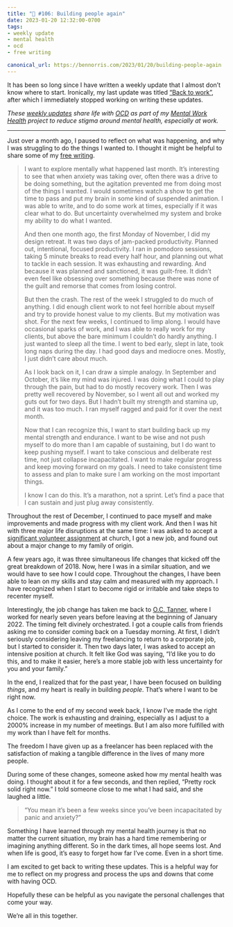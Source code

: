 ```yaml
---
title: "🧠 #106: Building people again"
date: 2023-01-20 12:32:00-0700
tags:
- weekly update
- mental health
- ocd
- free writing

canonical_url: https://bennorris.com/2023/01/20/building-people-again
---
```


It has been so long since I have written a weekly update that I almost don’t know where to start. Ironically, my last update was titled [“Back to work”](https://bennorris.com/2022/11/04/back-to-work), after which I immediately stopped working on writing these updates.

_These [weekly updates](https://bennorris.com/tags/weekly-update/) share life with [OCD](https://bennorris.com/tags/ocd/) as part of my [Mental Work Health](https://bennorris.com/mental-work-health/) project to reduce stigma around mental health, especially at work._

***

Just over a month ago, I paused to reflect on what was happening, and why I was struggling to do the things I wanted to. I thought it might be helpful to share some of my [free writing](https://bennorris.com/tags/free-writing).

> I want to explore mentally what happened last month. It’s interesting to see that when anxiety was taking over, often there was a drive to be doing something, but the agitation prevented me from doing most of the things I wanted. I would sometimes watch a show to get the time to pass and put my brain in some kind of suspended animation. I was able to write, and to do some work at times, especially if it was clear what to do. But uncertainty overwhelmed my system and broke my ability to do what I wanted.
> 
> And then one month ago, the first Monday of November, I did my design retreat. It was two days of jam-packed productivity. Planned out, intentional, focused productivity. I ran in pomodoro sessions, taking 5 minute breaks to read every half hour, and planning out what to tackle in each session. It was exhausting and rewarding. And because it was planned and sanctioned, it was guilt-free. It didn’t even feel like obsessing over something because there was none of the guilt and remorse that comes from losing control.
> 
> But then the crash. The rest of the week I struggled to do much of anything. I did enough client work to not feel horrible about myself and try to provide honest value to my clients. But my motivation was shot. For the next few weeks, I continued to limp along. I would have occasional sparks of work, and I was able to really work for my clients, but above the bare minimum I couldn’t do hardly anything. I just wanted to sleep all the time. I went to bed early, slept in late, took long naps during the day. I had good days and mediocre ones. Mostly, I just didn’t care about much.
> 
> As I look back on it, I can draw a simple analogy. In September and October, it’s like my mind was injured. I was doing what I could to play through the pain, but had to do mostly recovery work. Then I was pretty well recovered by November, so I went all out and worked my guts out for two days. But I hadn’t built my strength and stamina up, and it was too much. I ran myself ragged and paid for it over the next month.
> 
> Now that I can recognize this, I want to start building back up my mental strength and endurance. I want to be wise and not push myself to do more than I am capable of sustaining, but I do want to keep pushing myself. I want to take conscious and deliberate rest time, not just collapse incapacitated. I want to make regular progress and keep moving forward on my goals. I need to take consistent time to assess and plan to make sure I am working on the most important things.
> 
> I know I can do this. It’s a marathon, not a sprint. Let’s find a pace that I can sustain and just plug away consistently.

Throughout the rest of December, I continued to pace myself and make improvements and made progress with my client work. And then I was hit with three major life disruptions at the same time: I was asked to accept a [significant volunteer assignment](https://www.churchofjesuschrist.org/study/manual/my-calling-as-a-counselor-in-the-bishopric?lang=eng) at church, I got a new job, and found out about a major change to my family of origin.

A few years ago, it was three simultaneous life changes that kicked off the great breakdown of 2018. Now, here I was in a similar situation, and we would have to see how I could cope. Throughout the changes, I have been able to lean on my skills and stay calm and measured with my approach. I have recognized when I start to become rigid or irritable and take steps to recenter myself.

Interestingly, the job change has taken me back to [O.C. Tanner](https://www.octanner.com), where I worked for nearly seven years before leaving at the beginning of January 2022. The timing felt divinely orchestrated. I got a couple calls from friends asking me to consider coming back on a Tuesday morning. At first, I didn’t seriously considering leaving my freelancing to return to a corporate job, but I started to consider it. Then two days later, I was asked to accept an intensive position at church. It felt like God was saying, “I’d like you to do this, and to make it easier, here’s a more stable job with less uncertainty for you and your family.”

In the end, I realized that for the past year, I have been focused on building *things*, and my heart is really in building *people*. That’s where I want to be right now.

As I come to the end of my second week back, I know I’ve made the right choice. The work is exhausting and draining, especially as I adjust to a 2000% increase in my number of meetings. But I am also more fulfilled with my work than I have felt for months.

The freedom I have given up as a freelancer has been replaced with the satisfaction of making a tangible difference in the lives of many more people.

During some of these changes, someone asked how my mental health was doing. I thought about it for a few seconds, and then replied, “Pretty rock solid right now.” I told someone close to me what I had said, and she laughed a little.

> “You mean it’s been a few weeks since you’ve been incapacitated by panic and anxiety?”

Something I have learned through my mental health journey is that no matter the current situation, my brain has a hard time remembering or imagining anything different. So in the dark times, all hope seems lost. And when life is good, it’s easy to forget how far I’ve come. Even in a short time.

I am excited to get back to writing these updates. This is a helpful way for me to reflect on my progress and process the ups and downs that come with having OCD.

Hopefully these can be helpful as you navigate the personal challenges that come your way.

We’re all in this together.



